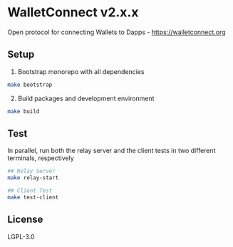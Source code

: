 # WalletConnect v2.x.x

Open protocol for connecting Wallets to Dapps - https://walletconnect.org

## Setup

1. Bootstrap monorepo with all dependencies

```sh
make bootstrap
```

2. Build packages and development environment

```sh
make build
```

## Test

In parallel, run both the relay server and the client tests in two different terminals, respectively

```sh
## Relay Server
make relay-start

## Client Test
make test-client
```

## License

LGPL-3.0

